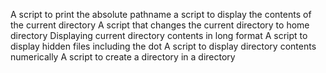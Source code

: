 A script to print the absolute pathname
a script to display the contents of the current directory
A script that changes the current directory to home directory
Displaying current directory contents in long format
A script to display hidden files including the dot
A script to display directory contents numerically
A script to create a directory in a directory
